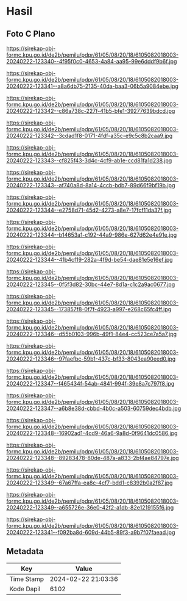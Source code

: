 # Hasil

## Foto C Plano

https://sirekap-obj-formc.kpu.go.id/de2b/pemilu/pdpr/61/05/08/20/18/6105082018003-20240222-123340--4f95f0c0-4653-4a84-aa95-99e6dddf9b6f.jpg

https://sirekap-obj-formc.kpu.go.id/de2b/pemilu/pdpr/61/05/08/20/18/6105082018003-20240222-123341--a8a6db75-2135-40da-baa3-06b5a9084ebe.jpg

https://sirekap-obj-formc.kpu.go.id/de2b/pemilu/pdpr/61/05/08/20/18/6105082018003-20240222-123342--c86a738c-227f-41b5-bfe1-39277639bdcd.jpg

https://sirekap-obj-formc.kpu.go.id/de2b/pemilu/pdpr/61/05/08/20/18/6105082018003-20240222-123342--3cdad1f8-0171-4fdf-a35c-e9c5c8b2caa9.jpg

https://sirekap-obj-formc.kpu.go.id/de2b/pemilu/pdpr/61/05/08/20/18/6105082018003-20240222-123343--cf825f43-3d4c-4cf9-ab1e-ccd81fa1d238.jpg

https://sirekap-obj-formc.kpu.go.id/de2b/pemilu/pdpr/61/05/08/20/18/6105082018003-20240222-123343--af740a8d-8a14-4ccb-bdb7-89d66f9bf19b.jpg

https://sirekap-obj-formc.kpu.go.id/de2b/pemilu/pdpr/61/05/08/20/18/6105082018003-20240222-123344--e2758d71-45d2-4273-a8e7-17fcf11da37f.jpg

https://sirekap-obj-formc.kpu.go.id/de2b/pemilu/pdpr/61/05/08/20/18/6105082018003-20240222-123344--b14653a1-c192-44a9-986e-627d62e4e91e.jpg

https://sirekap-obj-formc.kpu.go.id/de2b/pemilu/pdpr/61/05/08/20/18/6105082018003-20240222-123344--41b4cf19-282a-4f9d-be54-dae81e5e16ef.jpg

https://sirekap-obj-formc.kpu.go.id/de2b/pemilu/pdpr/61/05/08/20/18/6105082018003-20240222-123345--0f5f3d82-30bc-44e7-8d1a-c1c2a9ac0677.jpg

https://sirekap-obj-formc.kpu.go.id/de2b/pemilu/pdpr/61/05/08/20/18/6105082018003-20240222-123345--173857f8-0f7f-4923-a997-e268c65fc4ff.jpg

https://sirekap-obj-formc.kpu.go.id/de2b/pemilu/pdpr/61/05/08/20/18/6105082018003-20240222-123346--d55b0103-996b-49f1-84e4-cc523ce7a5a7.jpg

https://sirekap-obj-formc.kpu.go.id/de2b/pemilu/pdpr/61/05/08/20/18/6105082018003-20240222-123346--97faefbc-59b1-437c-bf33-8043ea90eed0.jpg

https://sirekap-obj-formc.kpu.go.id/de2b/pemilu/pdpr/61/05/08/20/18/6105082018003-20240222-123347--f465434f-54ab-4841-994f-39e8a7c797f8.jpg

https://sirekap-obj-formc.kpu.go.id/de2b/pemilu/pdpr/61/05/08/20/18/6105082018003-20240222-123347--a6b8e38d-cbbd-4b0c-a503-60759dec4bdb.jpg

https://sirekap-obj-formc.kpu.go.id/de2b/pemilu/pdpr/61/05/08/20/18/6105082018003-20240222-123348--16902ad1-4cd9-46a6-9a8d-0f9641dc0586.jpg

https://sirekap-obj-formc.kpu.go.id/de2b/pemilu/pdpr/61/05/08/20/18/6105082018003-20240222-123348--89283478-80de-487a-a833-2bf4ae84797e.jpg

https://sirekap-obj-formc.kpu.go.id/de2b/pemilu/pdpr/61/05/08/20/18/6105082018003-20240222-123349--67a67ffa-ea8c-4cf7-bdd1-c8392b0a2f87.jpg

https://sirekap-obj-formc.kpu.go.id/de2b/pemilu/pdpr/61/05/08/20/18/6105082018003-20240222-123349--a655726e-36e0-42f2-a1db-82e1219155f6.jpg

https://sirekap-obj-formc.kpu.go.id/de2b/pemilu/pdpr/61/05/08/20/18/6105082018003-20240222-123341--f092ba8d-609d-44b5-89f3-a9b7f07faead.jpg


## Metadata

| Key        | Value               |
| ---------- | ------------------- |
| Time Stamp | 2024-02-22 21:03:36 |
| Kode Dapil | 6102                |



